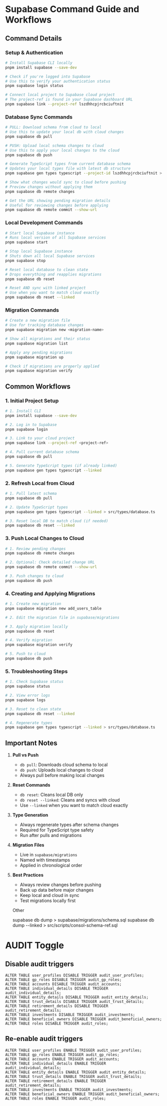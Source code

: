 # Supabase Command Guide and Workflows

## Command Details

### Setup & Authentication
```bash
# Install Supabase CLI locally
pnpm install supabase --save-dev

# Check if you're logged into Supabase
# Use this to verify your authentication status
pnpm supabase login status

# Connect local project to Supabase cloud project
# The project-ref is found in your Supabase dashboard URL
pnpm supabase link --project-ref lszdhhcpjrcbciuftnit
```

### Database Sync Commands
```bash
# PULL: Download schema from cloud to local
# Use this to update your local db with cloud changes
pnpm supabase db pull

# PUSH: Upload local schema changes to cloud
# Use this to apply your local changes to the cloud
pnpm supabase db push

# Generate TypeScript types from current database schema
# Updates your local types file with latest db structure
pnpm supabase gen types typescript --project-id lszdhhcpjrcbciuftnit > src/types/database.ts

# Show what changes would sync to cloud before pushing
# Preview changes without applying them
pnpm supabase db remote changes

# Get the URL showing pending migration details
# Useful for reviewing changes before applying
pnpm supabase db remote commit --show-url
```

### Local Development Commands
```bash
# Start local Supabase instance
# Runs local version of all Supabase services
pnpm supabase start

# Stop local Supabase instance
# Shuts down all local Supabase services
pnpm supabase stop

# Reset local database to clean state
# Drops everything and reapplies migrations
pnpm supabase db reset

# Reset AND sync with linked project
# Use when you want to match cloud exactly
pnpm supabase db reset --linked
```

### Migration Commands
```bash
# Create a new migration file
# Use for tracking database changes
pnpm supabase migration new <migration-name>

# Show all migrations and their status
pnpm supabase migration list

# Apply any pending migrations
pnpm supabase migration up

# Check if migrations are properly applied
pnpm supabase migration verify
```

## Common Workflows

### 1. Initial Project Setup
```bash
# 1. Install CLI
pnpm install supabase --save-dev

# 2. Log in to Supabase
pnpm supabase login

# 3. Link to your cloud project
pnpm supabase link --project-ref <project-ref>

# 4. Pull current database schema
pnpm supabase db pull

# 5. Generate TypeScript types (if already linked)
pnpm supabase gen types typescript --linked
```

### 2. Refresh Local from Cloud
```bash
# 1. Pull latest schema
pnpm supabase db pull

# 2. Update TypeScript types
pnpm supabase gen types typescript --linked > src/types/database.ts

# 3. Reset local DB to match cloud (if needed)
pnpm supabase db reset --linked
```

### 3. Push Local Changes to Cloud
```bash
# 1. Review pending changes
pnpm supabase db remote changes

# 2. Optional: Check detailed change URL
pnpm supabase db remote commit --show-url

# 3. Push changes to cloud
pnpm supabase db push
```

### 4. Creating and Applying Migrations
```bash
# 1. Create new migration
pnpm supabase migration new add_users_table

# 2. Edit the migration file in supabase/migrations

# 3. Apply migration locally
pnpm supabase db reset

# 4. Verify migration
pnpm supabase migration verify

# 5. Push to cloud
pnpm supabase db push
```

### 5. Troubleshooting Steps
```bash
# 1. Check Supabase status
pnpm supabase status

# 2. View error logs
pnpm supabase logs

# 3. Reset to clean state
pnpm supabase db reset --linked

# 4. Regenerate types
pnpm supabase gen types typescript --linked > src/types/database.ts
```

## Important Notes

1. **Pull vs Push**
   - `db pull`: Downloads cloud schema to local
   - `db push`: Uploads local changes to cloud
   - Always pull before making local changes

2. **Reset Commands**
   - `db reset`: Cleans local DB only
   - `db reset --linked`: Cleans and syncs with cloud
   - Use `--linked` when you want to match cloud exactly

3. **Type Generation**
   - Always regenerate types after schema changes
   - Required for TypeScript type safety
   - Run after pulls and migrations

4. **Migration Files**
   - Live in `supabase/migrations`
   - Named with timestamps
   - Applied in chronological order

5. **Best Practices**
   - Always review changes before pushing
   - Back up data before major changes
   - Keep local and cloud in sync
   - Test migrations locally first


   Other

   supabase db dump > supabase/migrations/schema.sql
   supabase db dump --linked > src/scripts/consol-schema-ref.sql

# AUDIT Toggle

   ## Disable audit triggers

    ALTER TABLE user_profiles DISABLE TRIGGER audit_user_profiles;
    ALTER TABLE gp_roles DISABLE TRIGGER audit_gp_roles;
    ALTER TABLE accounts DISABLE TRIGGER audit_accounts;
    ALTER TABLE individual_details DISABLE TRIGGER audit_individual_details;
    ALTER TABLE entity_details DISABLE TRIGGER audit_entity_details;
    ALTER TABLE trust_details DISABLE TRIGGER audit_trust_details;
    ALTER TABLE retirement_details DISABLE TRIGGER audit_retirement_details;
    ALTER TABLE investments DISABLE TRIGGER audit_investments;
    ALTER TABLE beneficial_owners DISABLE TRIGGER audit_beneficial_owners;
    ALTER TABLE roles DISABLE TRIGGER audit_roles;

   ## Re-enable audit triggers

    ALTER TABLE user_profiles ENABLE TRIGGER audit_user_profiles;
    ALTER TABLE gp_roles ENABLE TRIGGER audit_gp_roles;
    ALTER TABLE accounts ENABLE TRIGGER audit_accounts;
    ALTER TABLE individual_details ENABLE TRIGGER audit_individual_details;
    ALTER TABLE entity_details ENABLE TRIGGER audit_entity_details;
    ALTER TABLE trust_details ENABLE TRIGGER audit_trust_details;
    ALTER TABLE retirement_details ENABLE TRIGGER audit_retirement_details;
    ALTER TABLE investments ENABLE TRIGGER audit_investments;
    ALTER TABLE beneficial_owners ENABLE TRIGGER audit_beneficial_owners;
    ALTER TABLE roles ENABLE TRIGGER audit_roles;
  